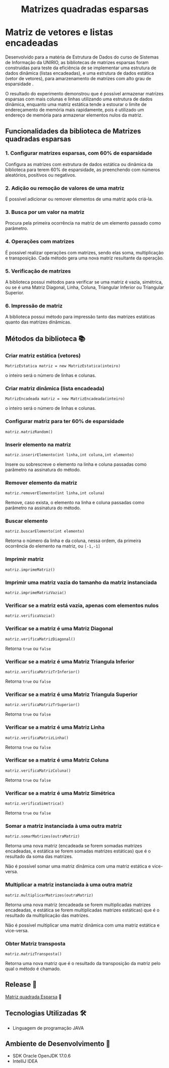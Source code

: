 <h1 align="center">Matrizes quadradas esparsas<h1>

# Matriz de vetores e listas encadeadas
Desenvolvido para a matéria de Estrutura de Dados do curso de Sistemas de Informação da UNIRIO, as bibliotecas de matrizes esparsas foram construídas para teste da eficiência de se implementar uma estrutura de dados dinâmica (listas encadeadas), e uma estrutura de dados estática (vetor de vetores), para amarzenamento de matrizes com alto grau de esparsidade .

O resultado do experimento demonstrou que é possível armazenar matrizes esparsas com mais colunas e linhas utilizando uma estrutura de dados dinâmica, enquanto uma matriz estática tende a estourar o limite de endereçamento de memória mais rapidamente, pois é utilizado um endereço de memória para armazenar elementos nulos da matriz. 


## Funcionalidades da biblioteca de Matrizes quadradas esparsas

### 1. Configurar matrizes esparsas, com 60% de esparsidade 
Configura as matrizes com estrutura de dados estática ou dinâmica da biblioteca para terem 60% de esparsidade, as preenchendo com números aleatórios, positivos ou negativos. 

### 2. Adição ou remoção de valores de uma matriz
É possível adicionar ou remover elementos de uma matriz após criá-la.
### 3. Busca por um valor na matriz
Procura pela primeira ocorrência na matriz de um elemento passado como parâmetro.
### 4. Operações com matrizes
É possível realizar operações com matrizes, sendo elas soma, multiplicação e transposição. Cada método gera uma nova matriz resultante da operação.

### 5. Verificação de matrizes 
A biblioteca possui métodos para verificar se uma matriz é vazia, simétrica, ou se é uma Matriz Diagonal, Linha, Coluna, Triangular Inferior ou Triangular Superior.
### 6. Impressão de matriz
A biblioteca possui método para impressão tanto das matrizes estáticas quanto das matrizes dinâmicas.

## Métodos da biblioteca 📚
### Criar matriz estática (vetores)
``MatrizEstatica matriz = new MatrizEstatica(inteiro)``

o inteiro será o número de linhas e colunas. 
### Criar matriz dinâmica (lista encadeada)
``MatrizEncadeada matriz = new MatrizEncadeada(inteiro)``

o inteiro será o número de linhas e colunas.

### Configurar matriz para ter 60% de esparsidade
``matriz.matrizRandom()``

### Inserir elemento na matriz
``matriz.inserirElemento(int linha,int coluna,int elemento)``

Insere ou sobrescreve o elemento na linha e coluna passadas como parâmetro na assinatura do método.

### Remover elemento da matriz
``matriz.removerElemento(int linha,int coluna)``

Remove, caso exista, o elemento na linha e coluna passadas como parâmetro na assinatura do método.

### Buscar elemento
``matriz.buscarElemento(int elemento)``

Retorna o número da linha e da coluna, nessa ordem, da primeira ocorrência do elemento na matriz, ou ``[-1,-1]``

### Imprimir matriz
``matriz.imprimeMatriz()``

### Imprimir uma matriz vazia do tamanho da matriz instanciada
``matriz.imprimeMatrizVazia()``

### Verificar se a matriz está vazia, apenas com elementos nulos
``matriz.verificaVazia()``

### Verificar se a matriz é uma Matriz Diagonal
``matriz.verificaMatrizDiagonal()``

Retorna ``true`` ou ``false``
### Verificar se a matriz é uma Matriz Triangula Inferior
``matriz.verificaMatrizTrInferior()``

Retorna ``true`` ou ``false``
### Verificar se a matriz é uma Matriz Triangula Superior
``matriz.verificaMatrizTrSuperior()``

Retorna ``true`` ou ``false``
### Verificar se a matriz é uma Matriz Linha
``matriz.verificaMatrizLinha()``

Retorna ``true`` ou ``false``
### Verificar se a matriz é uma Matriz Coluna
``matriz.verificaMatrizColuna()``

Retorna ``true`` ou ``false``
### Verificar se a matriz é uma Matriz Simétrica
``matriz.verificaSimetrica()``

Retorna ``true`` ou ``false``

### Somar a matriz instanciada à uma outra matriz
``matriz.somarMatrizes(outraMatriz)``


Retorna uma nova matriz (encadeada se forem somadas matrizes encadeadas, e estática se forem somadas matrizes estáticas) que é o resultado da soma das matrizes.

Não é possível somar uma matriz dinâmica com uma matriz estática e vice-versa.

### Multiplicar a matriz instanciada à uma outra matriz
``matriz.multiplicarMatrizes(outraMatriz)``


Retorna uma nova matriz (encadeada se forem multiplicadas matrizes encadeadas, e estática se forem multiplicadas matrizes estáticas) que é o resultado da multiplicação das matrizes.

Não é possível multiplicar uma matriz dinâmica com uma matriz estática e vice-versa.

### Obter Matriz transposta
``matriz.matrizTransposta()``

Retorna uma nova matriz que é o resultado da transposição da matriz pelo qual o método é chamado.

## Release 🚀
[Matriz quadrada Esparsa](https://externo-pm.onrender.com) 🔗


## Tecnologias Utilizadas 🛠️
* Linguagem de programação JAVA

## Ambiente de Desenvolvimento 🧰

* SDK Oracle OpenJDK 17.0.6
* IntelliJ IDEA
